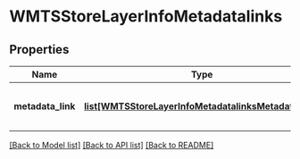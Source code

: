 # WMTSStoreLayerInfoMetadatalinks

## Properties
Name | Type | Description | Notes
------------ | ------------- | ------------- | -------------
**metadata_link** | [**list[WMTSStoreLayerInfoMetadatalinksMetadataLink]**](WMTSStoreLayerInfoMetadatalinksMetadataLink.md) | A collection of metadata links | [optional] 

[[Back to Model list]](../README.md#documentation-for-models) [[Back to API list]](../README.md#documentation-for-api-endpoints) [[Back to README]](../README.md)


